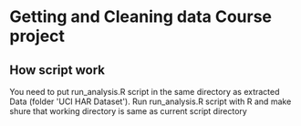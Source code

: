 # Getting and Cleaning data Course project
## How script work
You need to put run_analysis.R script in the same directory as extracted Data (folder 'UCI HAR Dataset').
Run run_analysis.R script with R and make shure that working directory is same as current script directory 